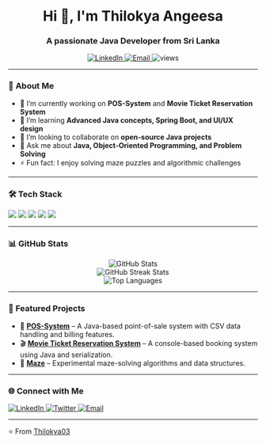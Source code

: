 <!-- Profile Header -->
<h1 align="center">Hi 👋, I'm Thilokya Angeesa</h1>
<h3 align="center">A passionate Java Developer from Sri Lanka</h3>

<p align="center">
  <a href="https://www.linkedin.com/in/<your-linkedin>/" target="_blank">
    <img src="https://img.shields.io/badge/LinkedIn-Connect-blue?style=flat&logo=linkedin" alt="LinkedIn"/>
  </a>
  <a href="mailto:your-email@example.com">
    <img src="https://img.shields.io/badge/Email-Contact-red?style=flat&logo=gmail" alt="Email"/>
  </a>
  <img src="https://komarev.com/ghpvc/?username=Thilokya03&label=Profile%20views&color=0e75b6&style=flat" alt="views"/>
</p>

---

### 🚀 **About Me**
- 🔭 I’m currently working on **POS-System** and **Movie Ticket Reservation System**  
- 🌱 I’m learning **Advanced Java concepts, Spring Boot, and UI/UX design**  
- 👯 I’m looking to collaborate on **open-source Java projects**  
- 💬 Ask me about **Java, Object-Oriented Programming, and Problem Solving**  
- ⚡ Fun fact: I enjoy solving maze puzzles and algorithmic challenges  

---

### 🛠 **Tech Stack**
<p>
  <img src="https://img.shields.io/badge/Code-Java-orange?style=flat&logo=java"/>
  <img src="https://img.shields.io/badge/Tools-GitHub-black?style=flat&logo=github"/>
  <img src="https://img.shields.io/badge/IDE-IntelliJ%20IDEA-blue?style=flat&logo=intellij-idea"/>
  <img src="https://img.shields.io/badge/Database-MySQL-blue?style=flat&logo=mysql"/>
  <img src="https://img.shields.io/badge/UI-Figma-pink?style=flat&logo=figma"/>
</p>

---

### 📊 **GitHub Stats**
<p align="center">
  <img src="https://github-readme-stats.vercel.app/api?username=Thilokya03&show_icons=true&theme=tokyonight" alt="GitHub Stats"/>
  <br/>
  <img src="https://github-readme-streak-stats.herokuapp.com/?user=Thilokya03&theme=tokyonight" alt="GitHub Streak Stats"/>
  <br/>
  <img src="https://github-readme-stats.vercel.app/api/top-langs/?username=Thilokya03&layout=compact&theme=tokyonight" alt="Top Languages"/>
</p>

---

### 🌟 **Featured Projects**
- 🛒 [**POS-System**](https://github.com/Thilokya03/POS-System) – A Java-based point-of-sale system with CSV data handling and billing features.  
- 🎬 [**Movie Ticket Reservation System**](https://github.com/Thilokya03/Movie-Ticket-Reservation-System) – A console-based booking system using Java and serialization.  
- 🧩 [**Maze**](https://github.com/Thilokya03/Maze) – Experimental maze-solving algorithms and data structures.

---

### 🌐 **Connect with Me**
<p>
  <a href="https://www.linkedin.com/in/<your-linkedin>/" target="_blank">
    <img src="https://img.shields.io/badge/LinkedIn-Profile-blue?style=flat&logo=linkedin" alt="LinkedIn"/>
  </a>
  <a href="https://twitter.com/<your-twitter>" target="_blank">
    <img src="https://img.shields.io/badge/Twitter-@handle-blue?style=flat&logo=twitter" alt="Twitter"/>
  </a>
  <a href="mailto:your-email@example.com">
    <img src="https://img.shields.io/badge/Email-Contact-red?style=flat&logo=gmail" alt="Email"/>
  </a>
</p>

---

⭐️ From [Thilokya03](https://github.com/Thilokya03)
